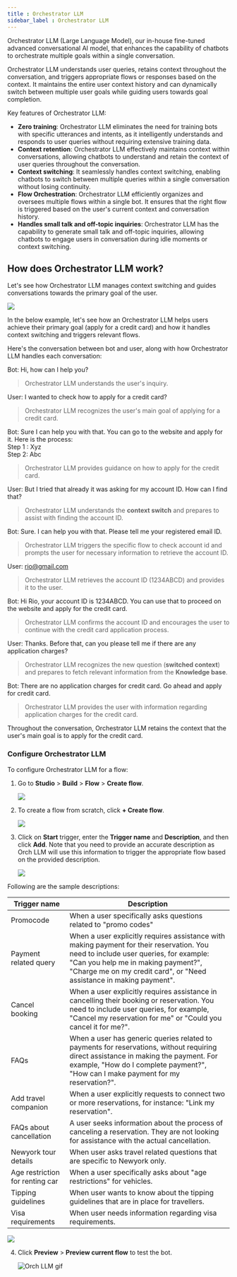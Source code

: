```yaml
---
title : Orchestrator LLM
sidebar_label : Orchestrator LLM
---
```


Orchestrator LLM (Large Language Model), our in-house fine-tuned advanced conversational AI model, that enhances the capability of chatbots to orchestrate multiple goals within a single conversation.

Orchestrator LLM understands user queries, retains context throughout the conversation, and triggers appropriate flows or responses based on the context. It maintains the entire user context history and can dynamically switch between multiple user goals while guiding users towards goal completion.

Key features of Orchestrator LLM:

* **Zero training**: Orchestrator LLM eliminates the need for training bots with specific utterances and intents, as it intelligently understands and responds to user queries without requiring extensive training data.
* **Context retention**: Orchestrator LLM effectively maintains context within conversations, allowing chatbots to understand and retain the context of user queries throughout the conversation.
* **Context switching**: It seamlessly handles context switching, enabling chatbots to switch between multiple queries within a single conversation without losing continuity.
* **Flow Orchestration**: Orchestrator LLM efficiently organizes and oversees multiple flows within a single bot. It ensures that the right flow is triggered based on the user's current context and conversation history.
* **Handles small talk and off-topic inquiries**: Orchestrator LLM has the capability to generate small talk and off-topic inquiries, allowing chatbots to engage users in conversation during idle moments or context switching.

## How does Orchestrator LLM work?

Let's see how Orchestrator LLM manages context switching and guides conversations towards the primary goal of the user.

![](https://imgur.com/UNHrxID.png)

In the below example, let's see how an Orchestrator LLM helps users achieve their primary goal (apply for a credit card) and how it handles context switching and triggers relevant flows.
 
Here's the conversation between bot and user, along with how Orchestrator LLM handles each conversation:

Bot: Hi, how can I help you? 

> Orchestrator LLM understands the user's inquiry.

User: I wanted to check how to apply for a credit card?
> Orchestrator LLM recognizes the user's main goal of applying for a credit card.

Bot: Sure I can help you with that. You can go to the website and apply for it. Here is the process:<br/>Step 1 : Xyz<br/>Step 2: Abc 
> Orchestrator LLM provides guidance on how to apply for the credit card.

User: But I tried that already it was asking for my account ID. How can I find that?
> Orchestrator LLM understands the **context switch** and prepares to assist with finding the account ID.

Bot: Sure. I can help you with that. Please tell me your registered email ID.

> Orchestrator LLM triggers the  specific flow to check account id and prompts the user for necessary information to retrieve the account ID.

User: rio@gmail.com	

> Orchestrator LLM retrieves the account ID (1234ABCD) and provides it to the user.

Bot: Hi Rio, your account ID is 1234ABCD. You can use that to proceed on the website and apply for the credit card.

> Orchestrator LLM confirms the account ID and encourages the user to continue with the credit card application process.

User: Thanks. Before that, can you please tell me if there are any application charges? 

> Orchestrator LLM recognizes the new question (**switched context**) and prepares to fetch relevant information from the **Knowledge base**.

Bot: There are no application charges for credit card. Go ahead and apply for credit card.

> Orchestrator LLM provides the user with information regarding application charges for the credit card.

Throughout the conversation, Orchestrator LLM retains the context that the user's main goal is to apply for the  credit card.

### Configure Orchestrator LLM

To configure Orchestrator LLM for a flow:

1. Go to **Studio** > **Build** > **Flow** > **Create flow**.

    ![](https://imgur.com/E0wjus1.png)

2. To create a flow from scratch, click **+ Create flow**.

   ![](https://i.imgur.com/gT5aZAZ.png)

3. Click on **Start** trigger, enter the **Trigger name** and **Description**, and then click **Add**. Note that you need to provide an accurate description as Orch LLM will use this information to trigger the appropriate flow based on the provided description.

    ![](https://imgur.com/joK3Bx5.png)

Following are the sample descriptions:

Trigger name | Description
-------------|-------------
Promocode | When a user specifically asks questions related to "promo codes"
Payment related query | When a user explicitly requires assistance with making payment for their reservation. You need to include user queries, for example: "Can you help me in making payment?", "Charge me on my credit card", or "Need assistance in making payment".
Cancel booking | When a user explicitly requires assistance in cancelling their booking or reservation. You need to include user queries, for example, "Cancel my reservation for me" or "Could you cancel it for me?".
FAQs | When a user has generic queries related to payments for reservations, without requiring direct assistance in making the payment. For example, "How do I complete payment?", "How can I make payment for my reservation?".
Add travel companion | When a user explicitly requests to connect two or more reservations, for instance: "Link my reservation".
FAQs about cancellation |  A user seeks information about the process of canceling a reservation. They are not looking for assistance with the actual cancellation.
Newyork tour details | When user asks travel related questions that are specific to Newyork only.
Age restriction for renting car | When a user specifically asks about "age restrictions" for vehicles.
Tipping guidelines | When user wants to know about the tipping guidelines that are in place for travellers.
Visa requirements | When user needs information regarding visa requirements.

![](https://imgur.com/joK3Bx5.png)
    
4. Click **Preview** > **Preview current flow** to test the bot.

    ![Orch LLM gif](/img/cdp/orchllm.gif)